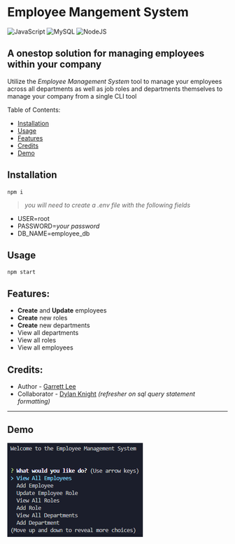 # Employee Mangement System

![JavaScript](https://img.shields.io/badge/javascript-%23323330.svg?style=for-the-badge&logo=javascript&logoColor=%23F7DF1E) ![MySQL](https://img.shields.io/badge/mysql-%2300f.svg?style=for-the-badge&logo=mysql&logoColor=white) ![NodeJS](https://img.shields.io/badge/node.js-6DA55F?style=for-the-badge&logo=node.js&logoColor=white)

## A onestop solution for managing employees within your company

Utilize the *Employee Management System* tool to manage your employees across all departments as well as job roles and departments themselves to manage your company from a single CLI tool

Table of Contents:
- [Installation](#installation)
- [Usage](#usage)
- [Features](#features)
- [Credits](#credits)
- [Demo](#demo)

## Installation

```
npm i
```

> *you will need to create a .env file with the following fields*
- USER=root
- PASSWORD=*your password*
- DB_NAME=employee_db

## Usage

```
npm start
```

## Features:
- **Create** and **Update** employees
- **Create** new roles
- **Create** new departments
- View all departments
- View all roles
- View all employees

## Credits:
- Author - [Garrett Lee](https://github.com/RGarrettLee)
- Collaborator - [Dylan Knight](https://github.com/DlonMusk) *(refresher on sql query statement formatting)*

---

## Demo

![demo](./assets/demo.png)